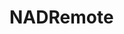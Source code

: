 # NADRemote
[MainScreen]: https://github.com/heimir-sverrisson/NADRemote/blob/master/docs/MainScreen.png "MainScreen"

